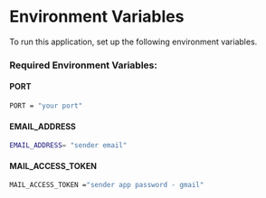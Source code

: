 # Environment Variables

To run this application, set up the following environment variables.

### Required Environment Variables:

#### PORT
```bash
PORT = "your port"
```

#### EMAIL_ADDRESS
```bash
EMAIL_ADDRESS= "sender email"
```

#### MAIL_ACCESS_TOKEN
```bash
MAIL_ACCESS_TOKEN ="sender app password - gmail"

